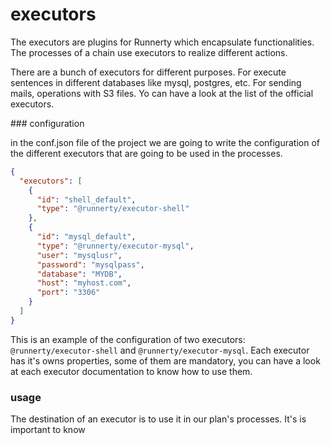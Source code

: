 # executors

The executors are plugins for Runnerty which encapsulate functionalities. The processes of a chain use executors to realize different actions. 

There are a bunch of executors for different purposes. For execute sentences in different databases like mysql, postgres, etc. For sending mails, operations with S3 files. Yo can have a look at the list of the official executors.

### configuration

in the conf.json file of the project we are going to write the configuration of the different executors that are going to be used in the processes.

```json
{
  "executors": [
    {
      "id": "shell_default",
      "type": "@runnerty/executor-shell"
    },
    {
      "id": "mysql_default",
      "type": "@runnerty/executor-mysql",
      "user": "mysqlusr",
      "password": "mysqlpass",
      "database": "MYDB",
      "host": "myhost.com",
      "port": "3306"
    }
  ]
}
```

This is an example of the configuration of two executors: ```@runnerty/executor-shell``` and ```@runnerty/executor-mysql```. Each executor has it's owns properties, some of them are mandatory, you can have a look at each executor documentation to know how to use them.

### usage

The destination of an executor is to use it in our plan's processes. It's is important to know


[executors]: https://github.com/Coderty/runnerty/blob/master/docs/executors.md